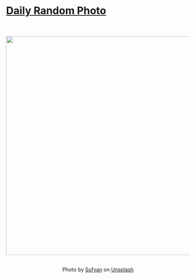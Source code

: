 # [Daily Random Photo](https://www.dailyrandomphoto.com/)

<div align="center">
  <br>
  <br>
  <a href="https://www.dailyrandomphoto.com/p/2023/2023-11-20/"><img src="https://images.unsplash.com/photo-1697130258141-0e6b10094627?crop=entropy&cs=tinysrgb&fit=max&fm=jpg&ixid=M3w3NzUwOHwwfDF8cmFuZG9tfHx8fHx8fHx8MTcwMDQ0MDI4Mnw&ixlib=rb-4.0.3&q=80&w=1080" width="600px"></a>
  <br>
  <br>
  <p class="has-text-grey">Photo by <a href="https://unsplash.com/@blenderdesigner_1688?utm_source=Daily%20Random%20Photo&amp;utm_medium=referral" target="_blank" rel="noopener noreferrer">Sufyan</a> on <a href="https://unsplash.com/photos/a-red-black-and-yellow-area-rug-with-squares-T1OUn2BKDqk?utm_source=Daily%20Random%20Photo&amp;utm_medium=referral" target="_blank" rel="noopener noreferrer">Unsplash</a></p>
</div>
